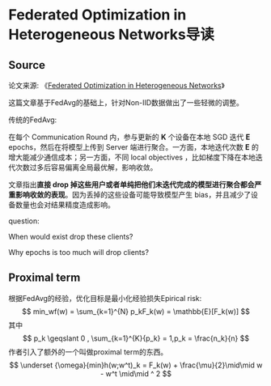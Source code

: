 # Federated Optimization in Heterogeneous Networks导读

## Source

论文来源: 《[Federated Optimization in Heterogeneous Networks](https://link.zhihu.com/?target=https%3A//arxiv.org/abs/1812.06127)》

这篇文章基于FedAvg的基础上，针对Non-IID数据做出了一些轻微的调整。

传统的FedAvg:

在每个 Communication Round 内，参与更新的 **K** 个设备在本地 SGD 迭代 **E** epochs，然后在将模型上传到 Server 端进行聚合。一方面，本地迭代次数 **E** 的增大能减少通信成本；另一方面，不同 local objectives ，比如梯度下降在本地迭代次数过多后容易偏离全局最优解，影响收敛。

文章指出**直接 drop 掉这些用户或者单纯把他们未迭代完成的模型进行聚合都会严重影响收敛的表现**。因为丢掉的这些设备可能导致模型产生 bias，并且减少了设备数量也会对结果精度造成影响。

question:

When would exist drop these clients?

Why epochs is too much will drop clients?



## Proximal term

根据FedAvg的经验，优化目标是最小化经验损失Epirical risk:
$$
min_wf(w) = \sum_{k=1}^{N} p_kF_k(w) = \mathbb{E}[F_k(w)]
$$
其中
$$
p_k \geqslant 0 , \sum_{k=1}^{K}{p_k} = 1,p_k = \frac{n_k}{n}
$$
作者引入了额外的一个叫做proximal term的东西。
$$
\underset {\omega}{min}h(w;w^t)_k = F_k(w) + \frac{\mu}{2}\mid\mid w - w^t \mid\mid ^ 2
$$

